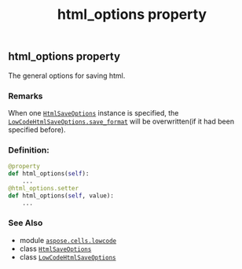 ﻿---
title: html_options property
second_title: Aspose.Cells for Python via .NET API References
description: 
type: docs
weight: 30
url: /aspose.cells.lowcode/lowcodehtmlsaveoptions/html_options/
is_root: false
---

## html_options property


The general options for saving html.

### Remarks 


When one [`HtmlSaveOptions`](/cells/python-net/aspose.cells/htmlsaveoptions) instance is specified,
the [`LowCodeHtmlSaveOptions.save_format`](/cells/python-net/aspose.cells.lowcode/lowcodehtmlsaveoptions#save_format) will be overwritten(if it had been specified before).
### Definition:
```python
@property
def html_options(self):
    ...
@html_options.setter
def html_options(self, value):
    ...
```

### See Also
* module [`aspose.cells.lowcode`](../../)
* class [`HtmlSaveOptions`](/cells/python-net/aspose.cells/htmlsaveoptions)
* class [`LowCodeHtmlSaveOptions`](/cells/python-net/aspose.cells.lowcode/lowcodehtmlsaveoptions)
